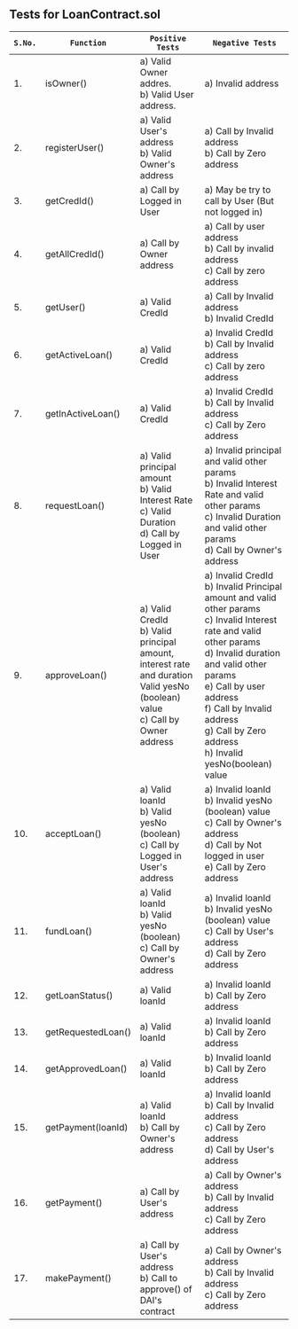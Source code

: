 ## Tests for LoanContract.sol

| `S.No.` | `Function`         | `Positive Tests`                                                                                                                          | `Negative Tests`                                                                                                                                                                                                                                                                                              |
| ------- | ------------------ | ----------------------------------------------------------------------------------------------------------------------------------------- | ------------------------------------------------------------------------------------------------------------------------------------------------------------------------------------------------------------------------------------------------------------------------------------------------------------- |
| 1.      | isOwner()          | a) Valid Owner addres.<br>b) Valid User address.                                                                                          | a) Invalid address                                                                                                                                                                                                                                                                                            |
| 2.      | registerUser()     | a) Valid User's address <br> b) Valid Owner's address | a) Call by Invalid address <br> b) Call by Zero address |
| 3.      | getCredId()        | a) Call by Logged in User                                                                                                                 | a) May be try to call by User (But not logged in)                                                                                                                                                                                                                                                             |
| 4.      | getAllCredId()     | a) Call by Owner address                                                                                                                  | a) Call by user address <br> b) Call by invalid address <br> c) Call by zero address                                                                                                                                                                                                                          |
| 5.      | getUser()          | a) Valid CredId <br>                                                                                                                      | a) Call by Invalid address <br> b) Invalid CredId                                                                                                                                                                                                                                                             |
| 6.      | getActiveLoan()    | a) Valid CredId                                                                                                                           | a) Invalid CredId <br> b) Call by Invalid address <br> c) Call by zero address                                                                                                                                                                                                                                |
| 7.      | getInActiveLoan()  | a) Valid CredId                                                                                                                           | a) Invalid CredId <br> b) Call by Invalid address <br> c) Call by Zero address                                                                                                                                                                                                                                |
| 8.      | requestLoan()      | a) Valid principal amount <br> b) Valid Interest Rate <br> c) Valid Duration <br> d) Call by Logged in User                               | a) Invalid principal and valid other params <br> b) Invalid Interest Rate and valid other params <br> c) Invalid Duration and valid other params <br> d) Call by Owner's address                                                                                                                              |
| 9.      | approveLoan()      | a) Valid CredId <br> b) Valid principal amount, interest rate and duration <br> Valid yesNo (boolean) value <br> c) Call by Owner address | a) Invalid CredId <br> b) Invalid Principal amount and valid other params <br> c) Invalid Interest rate and valid other params <br> d) Invalid duration and valid other params <br> e) Call by user address <br> f) Call by Invalid address <br> g) Call by Zero address <br> h) Invalid yesNo(boolean) value |
| 10.     | acceptLoan()       | a) Valid loanId <br> b) Valid yesNo (boolean) <br> c) Call by Logged in User's address                                                    | a) Invalid loanId <br> b) Invalid yesNo (boolean) value <br> c) Call by Owner's address <br> d) Call by Not logged in user <br> e) Call by Zero address                                                                                                                                                       |
| 11.     | fundLoan()         | a) Valid loanId <br> b) Valid yesNo (boolean) <br> c) Call by Owner's address                                                             | a) Invalid loanId <br> b) Invalid yesNo (boolean) value <br> c) Call by User's address <br> d) Call by Zero address                                                                                                                                                                                           |
| 12.     | getLoanStatus()    | a) Valid loanId                                                                                                                           | a) Invalid loanId <br> b) Call by Zero address                                                                                                                                                                                                                                                                |
| 13.     | getRequestedLoan() | a) Valid loanId                                                                                                                           | a) Invalid loanId <br> b) Call by Zero address                                                                                                                                                                                                                                                                |
| 14.     | getApprovedLoan()  | a) Valid loanId                                                                                                                           | b) Invalid loanId <br> b) Call by Zero address                                                                                                                                                                                                                                                                |
| 15.     | getPayment(loanId) | a) Valid loanId <br> b) Call by Owner's address                                                                                           | a) Invalid loanId <br> b) Call by Invalid address <br> c) Call by Zero address <br> d) Call by User's address                                                                                                                                                                                                 |
| 16.     | getPayment()       | a) Call by User's address                                                                                                                 | a) Call by Owner's address <br> b) Call by Invalid address <br> c) Call by Zero address                                                                                                                                                                                                                       |
| 17.     | makePayment()      | a) Call by User's address <br> b) Call to approve() of DAI's contract                                                                     | a) Call by Owner's address <br> b) Call by Invalid address <br> c) Call by Zero address                                                                                                                                                                                                                       |
